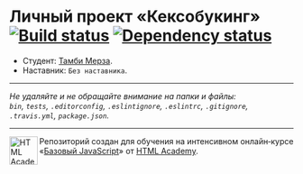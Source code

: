 # Личный проект «Кексобукинг» [![Build status][travis-image]][travis-url] [![Dependency status][dependency-image]][dependency-url]

* Студент: [Тамби Мерза](https://up.htmlacademy.ru/javascript/8/user/177362).
* Наставник: `Без наставника`.

---

_Не удаляйте и не обращайте внимание на папки и файлы:_<br>
_`bin`, `tests`, `.editorconfig`, `.eslintignore`, `.eslintrc`, `.gitignore`, `.travis.yml`, `package.json`._

---

<a href="https://htmlacademy.ru/intensive/javascript"><img align="left" width="50" height="50" title="HTML Academy" src="https://up.htmlacademy.ru/static/img/intensive/javascript/logo-for-github.svg"></a>

Репозиторий создан для обучения на интенсивном онлайн‑курсе «[Базовый JavaScript](https://htmlacademy.ru/intensive/javascript)» от [HTML Academy](https://htmlacademy.ru).

[travis-image]: https://travis-ci.org/htmlacademy-javascript/177362-keksobooking.svg?branch=master
[travis-url]: https://travis-ci.org/htmlacademy-javascript/177362-keksobooking
[dependency-image]: https://david-dm.org/htmlacademy-javascript/177362-keksobooking.svg?style=flat-square
[dependency-url]: https://david-dm.org/htmlacademy-javascript/177362-keksobooking
